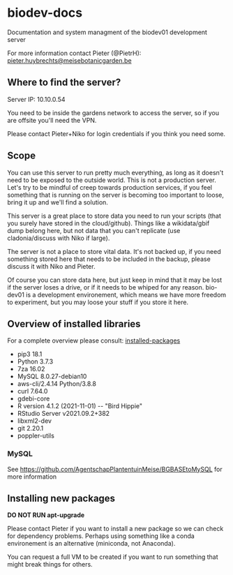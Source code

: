 # biodev-docs
 Documentation and system managment of the biodev01 development server


For more information contact Pieter (@PietrH): pieter.huybrechts@meisebotanicgarden.be 

## Where to find the server?
Server IP: 10.10.0.54

You need to be inside the gardens network to access the server, so if you are offsite you'll need the VPN. 

Please contact Pieter+Niko for login credentials if you think you need some. 

## Scope

You can use this server to run pretty much everything, as long as it doesn't need to be exposed to the outside world. This is not a production server. Let's try to be mindful of creep towards production services, if you feel something that is running on the server is becoming too important to loose, bring it up and we'll find a solution.

This server is a great place to store data you need to run your scripts (that you surely have stored in the cloud/github). Things like a wikidata/gbif dump belong here, but not data that you can't replicate (use cladonia/discuss with Niko if large).

The server is not a place to store vital data. It's not backed up, if you need something stored here that needs to be included in the backup, please discuss it with Niko and Pieter. 

Of course you can store data here, but just keep in mind that it may be lost if the server loses a drive, or if it needs to be whiped for any reason. bio-dev01 is a development environement, which means we have more freedom to experiment, but you may loose your stuff if you store it here. 

## Overview of installed libraries

For a complete overview please consult: [installed-packages](./installed-packages)

- pip3 18.1 
- Python 3.7.3 
- 7za 16.02
- MySQL 8.0.27-debian10
- aws-cli/2.4.14 Python/3.8.8
- curl 7.64.0 
- gdebi-core
- R version 4.1.2 (2021-11-01) -- "Bird Hippie"
- RStudio Server v2021.09.2+382
- libxml2-dev
- git 2.20.1
- poppler-utils

### MySQL

See https://github.com/AgentschapPlantentuinMeise/BGBASEtoMySQL for more information

## Installing new packages

**DO NOT RUN apt-upgrade**

Please contact Pieter if you want to install a new package so we can check for dependency problems. Perhaps using something like a conda environement is an alternative (miniconda, not Anaconda).

You can request a full VM to be created if you want to run something that might break things for others. 


